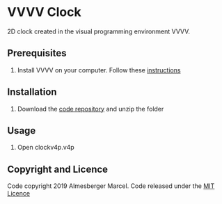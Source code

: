 # VVVV Clock
2D clock created in the visual programming environment VVVV.

## Prerequisites

1. Install VVVV on your computer. Follow these [instructions](https://vvvv.org/documentation/getting-started)

## Installation

1. Download the [code repository](https://github.com/marcelalmesberger/VVVV-Clock/archive/master.zip) and unzip the folder

## Usage

1. Open clockv4p.v4p

## Copyright and Licence

Code copyright 2019 Almesberger Marcel. Code released under the [MIT Licence](https://github.com/marcelalmesberger/VVVV-Clock/blob/master/LICENSE)

